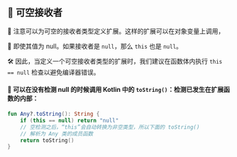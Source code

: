 
## 🌟 可空接收者

🔎 注意可以为可空的接收者类型定义扩展。这样的扩展可以在对象变量上调用，

🚀 即使其值为 null。如果接收者是 `null`，那么 `this` 也是 `null`。

🛠️ 因此，当定义一个可空接收者类型的扩展时，我们建议在函数体内执行 `this == null` 检查以避免编译器错误。

#### 🎯 可以在没有检测 null 的时候调用 Kotlin 中的 `toString()`：检测已发生在扩展函数的内部：

```kotlin
fun Any?.toString(): String {
    if (this == null) return "null"
    // 空检测之后，“this”会自动转换为非空类型，所以下面的 toString()
    // 解析为 Any 类的成员函数
    return toString()
}
```